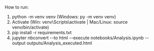 How to run:
1) python -m venv venv  (Windows: py -m venv venv)
2) Activate  (Win: venv\Scripts\activate | Mac/Linux: source venv/bin/activate)
3) pip install -r requirements.txt
4) jupyter nbconvert --to html --execute notebooks/Analysis.ipynb --output outputs/Analysis_executed.html
